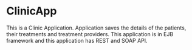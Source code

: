 # ClinicApp
This is a Clinic Application. Application saves the details of the patients, their treatments and treatment providers. This application is in EJB framework and this application has REST and SOAP API.
